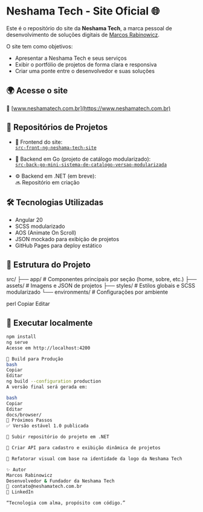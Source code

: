 # Neshama Tech - Site Oficial 🌐

Este é o repositório do site da **Neshama Tech**, a marca pessoal de desenvolvimento de soluções digitais de [Marcos Rabinowicz](https://www.linkedin.com/in/marcos-rabinowicz/).

O site tem como objetivos:
- Apresentar a Neshama Tech e seus serviços
- Exibir o portfólio de projetos de forma clara e responsiva
- Criar uma ponte entre o desenvolvedor e suas soluções

## 🌍 Acesse o site
🔗 [www.neshamatech.com.br](https://www.neshamatech.com.br)

## 📂 Repositórios de Projetos

- 🧠 Frontend do site:  
  [`src-front-ng-neshama-tech-site`](https://github.com/marcos-rabinowicz/src-front-ng-neshama-tech-site)

- 🧰 Backend em Go (projeto de catálogo modularizado):  
  [`src-back-go-mini-sistema-de-catalogo-versao-modularizada`](https://github.com/marcos-rabinowicz/src-back-go-mini-sistema-de-catalogo-versao-modularizada)

- ⚙️ Backend em .NET (em breve):  
  🔜 Repositório em criação

## 🛠️ Tecnologias Utilizadas

- Angular 20
- SCSS modularizado
- AOS (Animate On Scroll)
- JSON mockado para exibição de projetos
- GitHub Pages para deploy estático

## 📁 Estrutura do Projeto

src/
├── app/ # Componentes principais por seção (home, sobre, etc.)
├── assets/ # Imagens e JSON de projetos
├── styles/ # Estilos globais e SCSS modularizado
└── environments/ # Configurações por ambiente

perl
Copiar
Editar

## 🚀 Executar localmente

```bash
npm install
ng serve
Acesse em http://localhost:4200

🔨 Build para Produção
bash
Copiar
Editar
ng build --configuration production
A versão final será gerada em:

bash
Copiar
Editar
docs/browser/
🧱 Próximos Passos
✅ Versão estável 1.0 publicada

🔧 Subir repositório do projeto em .NET

🔧 Criar API para cadastro e exibição dinâmica de projetos

🎨 Refatorar visual com base na identidade da logo da Neshama Tech

✨ Autor
Marcos Rabinowicz
Desenvolvedor & Fundador da Neshama Tech
📧 contato@neshamatech.com.br
🔗 LinkedIn

“Tecnologia com alma, propósito com código.”